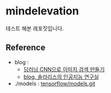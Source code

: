 # mindelevation

 테스트 해본 레포짓입니다.

## Reference

* blog :
  * [딥러닝 CNN으로 이미지 검색 만들기](https://inyl.github.io/programming/2017/08/11/cnn_image_search.html)
  * [blog, 솔라리스의 인공지능 연구실](http://solarisailab.com/)
* ./models : [tensorflow/models.git](https://github.com/tensorflow/models)
